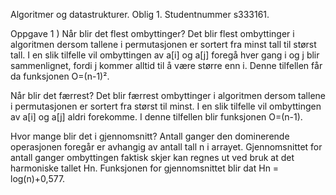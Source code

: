 Algoritmer og datastrukturer.
Oblig 1.
Studentnummer s333161.

Oppgave 1 )
Når blir det flest ombyttinger? 
Det blir flest ombyttinger i algoritmen dersom tallene i permutasjonen er sortert fra minst tall til størst tall. I en slik tilfelle vil ombyttingen av a[i] og a[j] foregå hver gang i og  j blir sammenlignet, fordi j kommer alltid til å være større enn i. Denne tilfellen får da funksjonen O=(n-1)².

Når blir det færrest? 
Det blir færrest ombyttinger i algoritmen dersom tallene i permutasjonen er sortert fra størst til minst. I en slik tilfelle vil ombyttingen av a[i] og a[j] aldri forekomme. I denne tilfellen blir funksjonen O=(n-1).

Hvor mange blir det i gjennomsnitt? 
Antall ganger den dominerende operasjonen foregår er avhangig av antall tall n i arrayet. Gjennomsnittet for antall ganger ombyttingen faktisk skjer kan regnes ut ved bruk at det harmoniske tallet Hn. Funksjonen for gjennomsnittet blir dat Hn = log(n)+0,577.